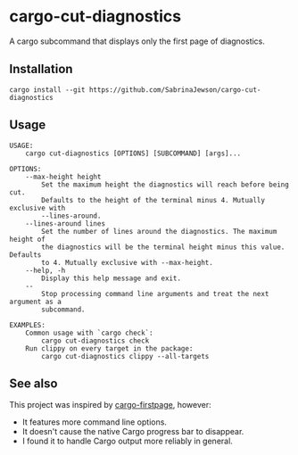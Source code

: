 # cargo-cut-diagnostics

A cargo subcommand that displays only the first page of diagnostics.

## Installation

```
cargo install --git https://github.com/SabrinaJewson/cargo-cut-diagnostics
```

## Usage

```
USAGE:
    cargo cut-diagnostics [OPTIONS] [SUBCOMMAND] [args]...

OPTIONS:
    --max-height height
        Set the maximum height the diagnostics will reach before being cut.
        Defaults to the height of the terminal minus 4. Mutually exclusive with
        --lines-around.
    --lines-around lines
        Set the number of lines around the diagnostics. The maximum height of
        the diagnostics will be the terminal height minus this value. Defaults
        to 4. Mutually exclusive with --max-height.
    --help, -h
        Display this help message and exit.
    --
        Stop processing command line arguments and treat the next argument as a
        subcommand.

EXAMPLES:
    Common usage with `cargo check`:
        cargo cut-diagnostics check
    Run clippy on every target in the package:
        cargo cut-diagnostics clippy --all-targets
```

## See also

This project was inspired by [cargo-firstpage](https://github.com/cecton/cargo-firstpage), however:
- It features more command line options.
- It doesn't cause the native Cargo progress bar to disappear.
- I found it to handle Cargo output more reliably in general.
